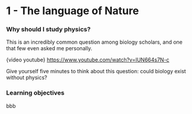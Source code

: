# 1 - The language of Nature

### Why should I study physics?
This is an incredibly common question among biology scholars, and one that few even asked me personally.

{video youtube}
https://www.youtube.com/watch?v=IUN664s7N-c

Give yourself five minutes to think about this question: could biology exist without physics?


### Learning objectives
bbb